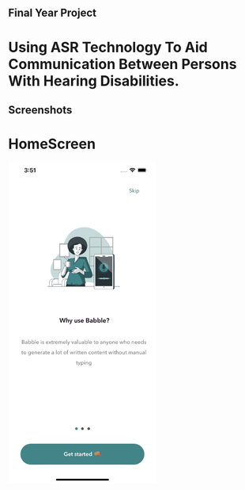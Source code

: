 ## Final Year Project

# Using ASR Technology To Aid Communication Between Persons With Hearing Disabilities.


## Screenshots
# HomeScreen
<!-- ![](VR_App/Assets.xcassets/homeScreen.imageset/homeScreen.png) -->
<img src="VR_App/Assets.xcassets/onboardingScreen.imageset/onboardingScreen.png"  width="300">
